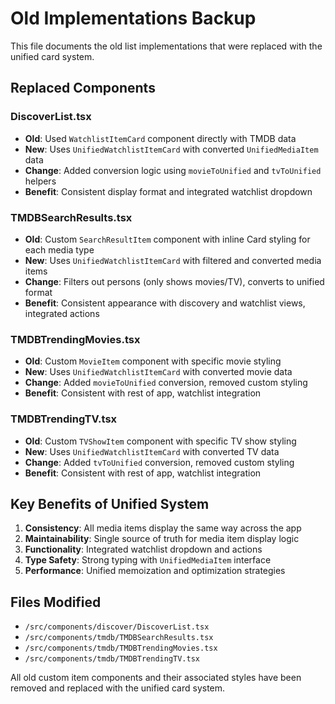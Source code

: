 # Old Implementations Backup

This file documents the old list implementations that were replaced with the unified card system.

## Replaced Components

### DiscoverList.tsx
- **Old**: Used `WatchlistItemCard` component directly with TMDB data
- **New**: Uses `UnifiedWatchlistItemCard` with converted `UnifiedMediaItem` data
- **Change**: Added conversion logic using `movieToUnified` and `tvToUnified` helpers
- **Benefit**: Consistent display format and integrated watchlist dropdown

### TMDBSearchResults.tsx
- **Old**: Custom `SearchResultItem` component with inline Card styling for each media type
- **New**: Uses `UnifiedWatchlistItemCard` with filtered and converted media items
- **Change**: Filters out persons (only shows movies/TV), converts to unified format
- **Benefit**: Consistent appearance with discovery and watchlist views, integrated actions

### TMDBTrendingMovies.tsx
- **Old**: Custom `MovieItem` component with specific movie styling
- **New**: Uses `UnifiedWatchlistItemCard` with converted movie data
- **Change**: Added `movieToUnified` conversion, removed custom styling
- **Benefit**: Consistent with rest of app, watchlist integration

### TMDBTrendingTV.tsx
- **Old**: Custom `TVShowItem` component with specific TV show styling
- **New**: Uses `UnifiedWatchlistItemCard` with converted TV data
- **Change**: Added `tvToUnified` conversion, removed custom styling
- **Benefit**: Consistent with rest of app, watchlist integration

## Key Benefits of Unified System

1. **Consistency**: All media items display the same way across the app
2. **Maintainability**: Single source of truth for media item display logic
3. **Functionality**: Integrated watchlist dropdown and actions
4. **Type Safety**: Strong typing with `UnifiedMediaItem` interface
5. **Performance**: Unified memoization and optimization strategies

## Files Modified

- `/src/components/discover/DiscoverList.tsx`
- `/src/components/tmdb/TMDBSearchResults.tsx`
- `/src/components/tmdb/TMDBTrendingMovies.tsx`
- `/src/components/tmdb/TMDBTrendingTV.tsx`

All old custom item components and their associated styles have been removed and replaced with the unified card system.
